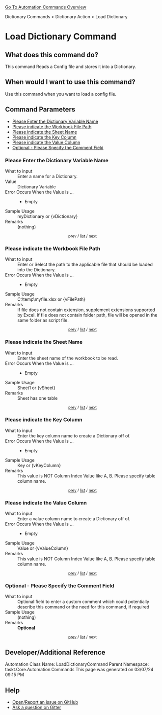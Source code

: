 <!--TITLE: Load Dictionary Command -->
<!-- SUBTITLE: a command in the Dictionary Commands group. -->
[Go To Automation Commands Overview](/automation-commands.md)


Dictionary Commands &gt; Dictionary Action &gt; Load Dictionary


# Load Dictionary Command


## What does this command do?
This command Reads a Config file and stores it into a Dictionary.


## When would I want to use this command?
Use this command when you want to load a config file.


<a id="param_list"></a>
## Command Parameters
- [Please Enter the Dictionary Variable Name](#param_0)
- [Please indicate the Workbook File Path](#param_1)
- [Please indicate the Sheet Name](#param_2)
- [Please indicate the Key Column](#param_3)
- [Please indicate the Value Column](#param_4)
- [Optional - Please Specify the Comment Field](#param_5)


<a id="param_0"></a>
### Please Enter the Dictionary Variable Name


<dl>
<dt>What to input</dt><dd>Enter a name for a Dictionary.</dd>
<dt>Value</dt><dd>Dictionary Variable</dd>
<dt>Error Occurs When the Value is ...</dt><dd><ul>
<li>Empty</li>
</ul></dd>
<dt>Sample Usage</dt><dd>myDictionary or {vDictionary}</dd>
<dt>Remarks</dt><dd>(nothing)</dd>
</dl>




<div style="font-size: 90%; text-align: center">


prev / [list](#param_list) / [next](#param_1)


</div>


<a id="param_1"></a>
### Please indicate the Workbook File Path


<dl>
<dt>What to input</dt><dd>Enter or Select the path to the applicable file that should be loaded into the Dictionary.</dd>
<dt>Error Occurs When the Value is ...</dt><dd><ul>
<li>Empty</li>
</ul></dd>
<dt>Sample Usage</dt><dd>C:\temp\myfile.xlsx or {vFilePath}</dd>
<dt>Remarks</dt><dd>If file does not contain extension, supplement extensions supported by Excel.
If file does not contain folder path, file will be opened in the same folder as script file.</dd>
</dl>




<div style="font-size: 90%; text-align: center">


[prev](#param_1) / [list](#param_list) / [next](#param_2)


</div>


<a id="param_2"></a>
### Please indicate the Sheet Name


<dl>
<dt>What to input</dt><dd>Enter the sheet name of the workbook to be read.</dd>
<dt>Error Occurs When the Value is ...</dt><dd><ul>
<li>Empty</li>
</ul></dd>
<dt>Sample Usage</dt><dd>Sheet1 or {vSheet}</dd>
<dt>Remarks</dt><dd>Sheet has one table</dd>
</dl>




<div style="font-size: 90%; text-align: center">


[prev](#param_2) / [list](#param_list) / [next](#param_3)


</div>


<a id="param_3"></a>
### Please indicate the Key Column


<dl>
<dt>What to input</dt><dd>Enter the key column name to create a Dictionary off of.</dd>
<dt>Error Occurs When the Value is ...</dt><dd><ul>
<li>Empty</li>
</ul></dd>
<dt>Sample Usage</dt><dd>Key or {vKeyColumn}</dd>
<dt>Remarks</dt><dd>This value is NOT Column Index Value like A, B. Please specify table column name.</dd>
</dl>




<div style="font-size: 90%; text-align: center">


[prev](#param_3) / [list](#param_list) / [next](#param_4)


</div>


<a id="param_4"></a>
### Please indicate the Value Column


<dl>
<dt>What to input</dt><dd>Enter a value column name to create a Dictionary off of.</dd>
<dt>Error Occurs When the Value is ...</dt><dd><ul>
<li>Empty</li>
</ul></dd>
<dt>Sample Usage</dt><dd>Value or {vValueColumn}</dd>
<dt>Remarks</dt><dd>This value is NOT Column Index Value like A, B. Please specify table column name.</dd>
</dl>




<div style="font-size: 90%; text-align: center">


[prev](#param_4) / [list](#param_list) / [next](#param_5)


</div>


<a id="param_5"></a>
### Optional - Please Specify the Comment Field


<dl>
<dt>What to input</dt><dd>Optional field to enter a custom comment which could potentially describe this command or the need for this command, if required</dd>
<dt>Sample Usage</dt><dd>(nothing)</dd>
<dt>Remarks</dt><dd><strong>Optional</strong><br></dd>
</dl>




<div style="font-size: 90%; text-align: center">


[prev](#param_5) / [list](#param_list) / next


</div>


## Developer/Additional Reference
Automation Class Name: LoadDictionaryCommand
Parent Namespace: taskt.Core.Automation.Commands
This page was generated on 03/07/24 09:15 PM


## Help
- [Open/Report an issue on GitHub](https://github.com/rcktrncn/taskt/issues/new)
- [Ask a question on Gitter](https://gitter.im/taskt-rpa/Lobby)
